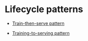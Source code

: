 # Lifecycle patterns

- [Train-then-serve pattern](./Train-then-serve-pattern/design_ja.md)

- [Training-to-serving pattern](./Training-to-serving-pattern/design_ja.md)